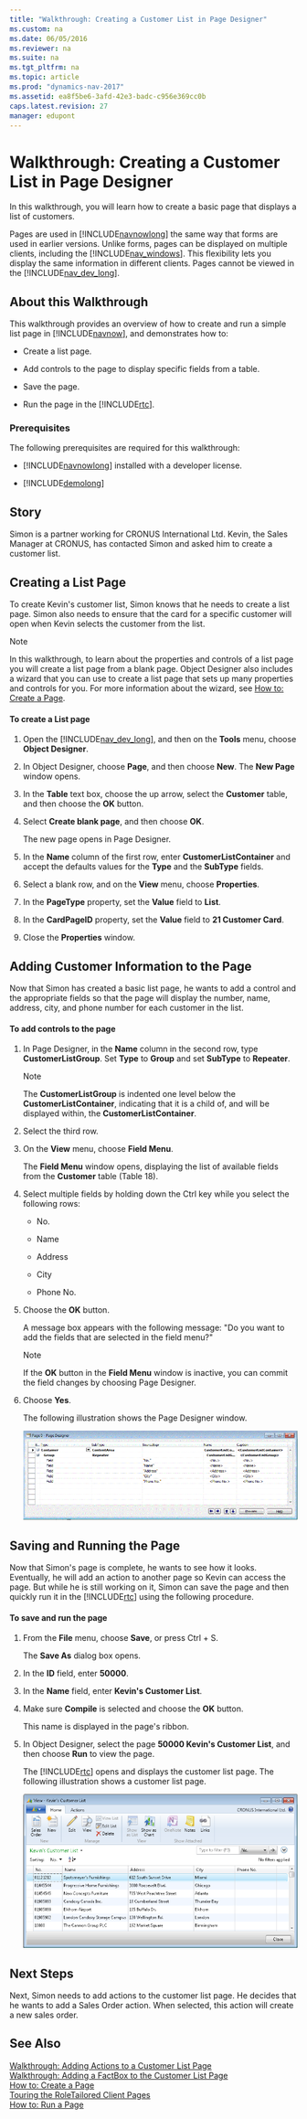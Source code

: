 ```yaml
---
title: "Walkthrough: Creating a Customer List in Page Designer"
ms.custom: na
ms.date: 06/05/2016
ms.reviewer: na
ms.suite: na
ms.tgt_pltfrm: na
ms.topic: article
ms.prod: "dynamics-nav-2017"
ms.assetid: ea8f5be6-3afd-42e3-badc-c956e369cc0b
caps.latest.revision: 27
manager: edupont
---
```

# Walkthrough: Creating a Customer List in Page Designer
In this walkthrough, you will learn how to create a basic page that displays a list of customers.  
  
 Pages are used in [!INCLUDE[navnowlong](includes/navnowlong_md.md)] the same way that forms are used in earlier versions. Unlike forms, pages can be displayed on multiple clients, including the [!INCLUDE[nav_windows](includes/nav_windows_md.md)]. This flexibility lets you display the same information in different clients. Pages cannot be viewed in the [!INCLUDE[nav_dev_long](includes/nav_dev_long_md.md)].  
  
## About this Walkthrough  
 This walkthrough provides an overview of how to create and run a simple list page in [!INCLUDE[navnow](includes/navnow_md.md)], and demonstrates how to:  
  
-   Create a list page.  
  
-   Add controls to the page to display specific fields from a table.  
  
-   Save the page.  
  
-   Run the page in the [!INCLUDE[rtc](includes/rtc_md.md)].  
  
### Prerequisites  
 The following prerequisites are required for this walkthrough:  
  
-   [!INCLUDE[navnowlong](includes/navnowlong_md.md)] installed with a developer license.  
  
-   [!INCLUDE[demolong](includes/demolong_md.md)]  
  
## Story  
 Simon is a partner working for CRONUS International Ltd. Kevin, the Sales Manager at CRONUS, has contacted Simon and asked him to create a customer list.  
  
## Creating a List Page  
 To create Kevin's customer list, Simon knows that he needs to create a list page. Simon also needs to ensure that the card for a specific customer will open when Kevin selects the customer from the list.  
  
> [!NOTE]  
>  In this walkthrough, to learn about the properties and controls of a list page you will create a list page from a blank page. Object Designer also includes a wizard that you can use to create a list page that sets up many properties and controls for you. For more information about the wizard, see [How to: Create a Page](How-to--Create-a-Page.md).  
  
#### To create a List page  
  
1.  Open the [!INCLUDE[nav_dev_long](includes/nav_dev_long_md.md)], and then on the **Tools** menu, choose **Object Designer**.  
  
2.  In Object Designer, choose **Page**, and then choose **New**. The **New Page** window opens.  
  
3.  In the **Table** text box, choose the up arrow, select the **Customer** table, and then choose the **OK** button.  
  
4.  Select **Create blank page**, and then choose **OK**.  
  
     The new page opens in Page Designer.  
  
5.  In the **Name** column of the first row, enter **CustomerListContainer** and accept the defaults values for the **Type** and the **SubType** fields.  
  
6.  Select a blank row, and on the **View** menu, choose **Properties**.  
  
7.  In the **PageType** property, set the **Value** field to **List**.  
  
8.  In the **CardPageID** property, set the **Value** field to **21 Customer Card**.  
  
9. Close the **Properties** window.  
  
## Adding Customer Information to the Page  
 Now that Simon has created a basic list page, he wants to add a control and the appropriate fields so that the page will display the number, name, address, city, and phone number for each customer in the list.  
  
#### To add controls to the page  
  
1.  In Page Designer, in the **Name** column in the second row, type **CustomerListGroup**. Set **Type** to **Group** and set **SubType** to **Repeater**.  
  
    > [!NOTE]  
    >  The **CustomerListGroup** is indented one level below the **CustomerListContainer**, indicating that it is a child of, and will be displayed within, the **CustomerListContainer**.  
  
2.  Select the third row.  
  
3.  On the **View** menu, choose **Field Menu**.  
  
     The **Field Menu** window opens, displaying the list of available fields from the **Customer** table \(Table 18\).  
  
4.  Select multiple fields by holding down the Ctrl key while you select the following rows:  
  
    -   No.  
  
    -   Name  
  
    -   Address  
  
    -   City  
  
    -   Phone No.  
  
5.  Choose the **OK** button.  
  
     A message box appears with the following message: "Do you want to add the fields that are selected in the field menu?"  
  
    > [!NOTE]  
    >  If the **OK** button in the **Field Menu** window is inactive, you can commit the field changes by choosing Page Designer.  
  
6.  Choose **Yes**.  
  
     The following illustration shows the Page Designer window.  
  
     ![Page Designer window](media/RTCPage_Customerlist.png "RTCPage\_Customerlist")  
  
## Saving and Running the Page  
 Now that Simon's page is complete, he wants to see how it looks. Eventually, he will add an action to another page so Kevin can access the page. But while he is still working on it, Simon can save the page and then quickly run it in the [!INCLUDE[rtc](includes/rtc_md.md)] using the following procedure.  
  
#### To save and run the page  
  
1.  From the **File** menu, choose **Save**, or press Ctrl + S.  
  
     The **Save As** dialog box opens.  
  
2.  In the **ID** field, enter **50000**.  
  
3.  In the **Name** field, enter **Kevin's Customer List**.  
  
4.  Make sure **Compile** is selected and choose the **OK** button.  
  
     This name is displayed in the page's ribbon.  
  
5.  In Object Designer, select the page **50000 Kevin's Customer List**, and then choose **Run** to view the page.  
  
     The [!INCLUDE[rtc](includes/rtc_md.md)] opens and displays the customer list page. The following illustration shows a customer list page.  
  
     ![Customer List page](media/NAV_CustomerListWalk_ss2.png "NAV\_CustomerListWalk\_ss2")  
  
## Next Steps  
 Next, Simon needs to add actions to the customer list page. He decides that he wants to add a Sales Order action. When selected, this action will create a new sales order.  
  
## See Also  
 [Walkthrough: Adding Actions to a Customer List Page](Walkthrough--Adding-Actions-to-a-Customer-List-Page.md)   
 [Walkthrough: Adding a FactBox to the Customer List Page](Walkthrough--Adding-a-FactBox-to-the-Customer-List-Page.md)   
 [How to: Create a Page](How-to--Create-a-Page.md)   
 [Touring the RoleTailored Client Pages](Touring-the-RoleTailored-Client-Pages.md)   
 [How to: Run a Page](How-to--Run-a-Page.md)